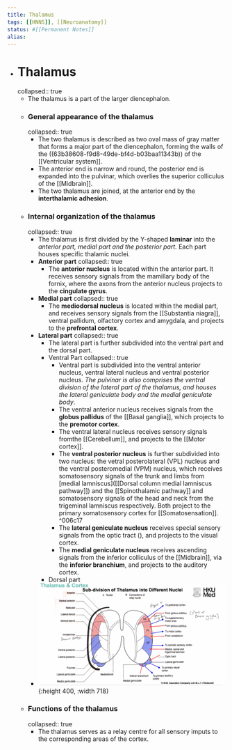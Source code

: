 ```yaml
---
title: Thalamus
tags: [[HNNS]], [[Neuroanatomy]] 
status: #[[Permanent Notes]] 
alias:
---
```


- # Thalamus
  collapsed:: true
	- The thalamus is a part of the larger diencephalon.
	- ### General appearance of the thalamus
	  collapsed:: true
		- The two thalamus is described as two oval mass of gray matter that forms a major part of the diencephalon, forming the walls of the ((63b38608-f9d8-49de-bf4d-b03baa11343b)) of the [[Ventricular system]].
		- The anterior end is narrow and round, the posterior end is expanded into the pulvinar, which overlies the superior colliculus of the [[Midbrain]].
		- The two thalamus are joined, at the anterior end by the **interthalamic adhesion**.
	- ### Internal organization of the thalamus
	  collapsed:: true
		- The thalamus is first divided by the Y-shaped **laminar** into the *anterior part, medial part and the posterior part.* Each part houses specific thalamic nuclei.
		- **Anterior part**
		  collapsed:: true
			- The **anterior nucleus** is located within the anterior part. It receives sensory signals from the mamillary body of the fornix, where the axons from the anterior nucleus projects to the **cingulate gyrus**.
		- **Medial part**
		  collapsed:: true
			- The **mediodorsal nucleus** is located within the medial part, and receives sensory signals from the [[Substantia niagra]], ventral pallidum, olfactory cortex and amygdala, and projects to the **prefrontal cortex**.
		- **Lateral part**
		  collapsed:: true
			- The lateral part is further subdivided into the ventral part and the dorsal part.
			- Ventral Part
			  collapsed:: true
				- Ventral part is subdivided into the ventral anterior nucleus, ventral lateral nucleus and ventral posterior nucleus. *The pulvinar is also comprises the ventral division of the lateral part of the thalamus, and houses the lateral geniculate body and the medial geniculate body*.
				- The ventral anterior nucleus receives signals from the  **globus pallidus** of the [[Basal ganglia]], which projects to the **premotor cortex**.
				- The ventral lateral nucleus receives sensory signals fromthe [[Cerebellum]], and projects to the [[Motor cortex]].
				- The **ventral posterior nucleus** is further subdivided into two nucleus: the vetral posterolateral (VPL) nucleus and the ventral posteromedial (VPM) nucleus, which receives somatosensory signals of the trunk and limbs from [medial lamniscus]([[Dorsal column medial lamniscus pathway]]) and the [[Spinothalamic pathway]] and somatosensory signals of the head and neck from the trigeminal lamniscus respectively. Both project to the primary somatosensory cortex for [[Somatosensation]]. ^006c17
				- The **lateral geniculate nucleus** receives special sensory signals from the optic tract (), and projects to the visual cortex.
				- The **medial geniculate nucleus** receives ascending signals from the inferior colliculus of the [[Midbrain]], via the **inferior branchium**, and projects to the auditory cortex.
			- Dorsal part
		- ![image.png](../assets/image_1672718273524_0.png){:height 400, :width 718}
	- ### Functions of the thalamus
	  collapsed:: true
		- The thalamus serves as a relay centre for all sensory imputs to the corresponding areas of the cortex.